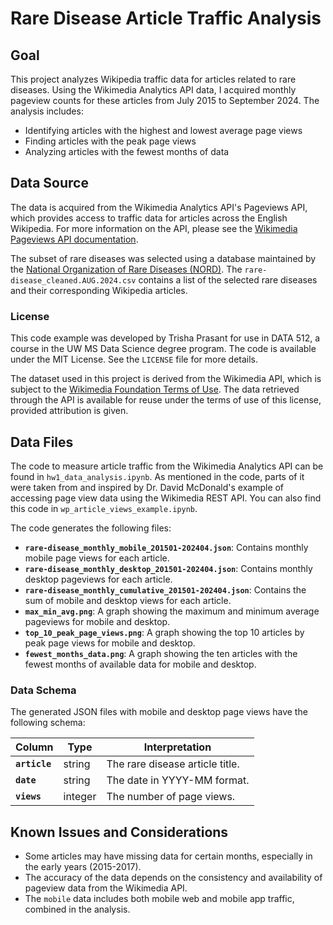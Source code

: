 # Rare Disease Article Traffic Analysis

## Goal

This project analyzes Wikipedia traffic data for articles related to rare diseases. Using the Wikimedia Analytics API data, I acquired monthly pageview counts for these articles from July 2015 to September 2024. The analysis includes:
- Identifying articles with the highest and lowest average page views
- Finding articles with the peak page views
- Analyzing articles with the fewest months of data

## Data Source

The data is acquired from the Wikimedia Analytics API's Pageviews API, which provides access to traffic data for articles across the English Wikipedia. For more information on the API, please see the [Wikimedia Pageviews API documentation](https://www.mediawiki.org/wiki/Analytics#Pageviews).

The subset of rare diseases was selected using a database maintained by the [National Organization of Rare Diseases (NORD)](https://rarediseases.org). The `rare-disease_cleaned.AUG.2024.csv` contains a list of the selected rare diseases and their corresponding Wikipedia articles.

### License
This code example was developed by Trisha Prasant for use in DATA 512, a course in the UW MS Data Science degree program. The code is available under the MIT License. See the `LICENSE` file for more details.

The dataset used in this project is derived from the Wikimedia API, which is subject to the [Wikimedia Foundation Terms of Use](https://foundation.wikimedia.org/wiki/Terms_of_Use). The data retrieved through the API is available for reuse under the terms of use of this license, provided attribution is given.

## Data Files
The code to measure article traffic from the Wikimedia Analytics API can be found in `hw1_data_analysis.ipynb`. As mentioned in the code, parts of it were taken from and inspired by Dr. David McDonald's example of accessing page view data using the Wikimedia REST API. You can also find this code in `wp_article_views_example.ipynb`.

The code generates the following files:
- **`rare-disease_monthly_mobile_201501-202404.json`**: Contains monthly mobile page views for each article.
- **`rare-disease_monthly_desktop_201501-202404.json`**: Contains monthly desktop pageviews for each article.
- **`rare-disease_monthly_cumulative_201501-202404.json`**: Contains the sum of mobile and desktop views for each article.
- **`max_min_avg.png`**: A graph showing the maximum and minimum average pageviews for mobile and desktop.
- **`top_10_peak_page_views.png`**: A graph showing the top 10 articles by peak page views for mobile and desktop.
- **`fewest_months_data.png`**: A graph showing the ten articles with the fewest months of available data for mobile and desktop.

### Data Schema

The generated JSON files with mobile and desktop page views have the following schema:

| Column    | Type | Interpretation |
| -------- | ------- | ------- |
| **`article`**  | string | The rare disease article title.
| **`date`** | string | The date in YYYY-MM format. |
| **`views`**    | integer | The number of page views. |

## Known Issues and Considerations

- Some articles may have missing data for certain months, especially in the early years (2015-2017).
- The accuracy of the data depends on the consistency and availability of pageview data from the Wikimedia API.
- The `mobile` data includes both mobile web and mobile app traffic, combined in the analysis.

